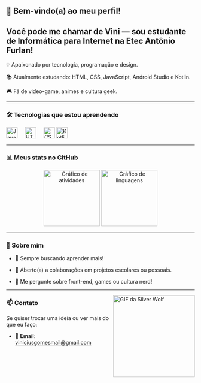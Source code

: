 ## 👋 Bem-vindo(a) ao meu perfil!
 
<h2 align="left">Você pode me chamar de Vini — sou estudante de Informática para Internet na Etec Antônio Furlan!</h2>
 
<p align="left">

💡 Apaixonado por tecnologia, programação e design.<br>

📚 Atualmente estudando: HTML, CSS, JavaScript, Android Studio e Kotlin.<br>

🎮 Fã de video-game, animes e cultura geek.
</p>
 
---
 
### 🛠️ Tecnologias que estou aprendendo
 
<div align="left">
<img src="https://cdn.jsdelivr.net/gh/devicons/devicon/icons/javascript/javascript-original.svg" height="30" alt="JavaScript" />
<img width="12" />
<img src="https://cdn.jsdelivr.net/gh/devicons/devicon/icons/html5/html5-original.svg" height="30" alt="HTML5" />
<img width="12" />
<img src="https://cdn.jsdelivr.net/gh/devicons/devicon/icons/css3/css3-original.svg" height="30" alt="CSS3" />
  <img src="[(https://static-00.iconduck.com/assets.00/kotlin-icon-512x512-x9pzk7fo.png)](https://kotlinlang.org/assets/images/twitter/general.png)](https://static-00.iconduck.com/assets.00/kotlin-icon-1024x1024-x00xpx34.png)" height="30" alt="Kotlin" />
<img width="12" />
  
</div>
 
---
 
### 📊 Meus stats no GitHub
 
<div align="center">
<img src="https://github-readme-stats.vercel.app/api?username=Vinisetim&hide_title=false&hide_rank=false&show_icons=true&include_all_commits=true&count_private=true&disable_animations=false&theme=dracula&locale=pt-br&hide_border=false" height="150" alt="Gráfico de atividades" />
<img src="https://github-readme-stats.vercel.app/api/top-langs?username=Vinisetim&locale=pt-br&hide_title=false&layout=compact&card_width=320&langs_count=5&theme=dracula&hide_border=false" height="150" alt="Gráfico de linguagens" />
</div>
 
---
 
### 🎯 Sobre mim
 
- 🧠 Sempre buscando aprender mais!

- 🤝 Aberto(a) a colaborações em projetos escolares ou pessoais.

- 💬 Me pergunte sobre front-end, games ou cultura nerd!
 
---
 
<img align="right" height="218" src="https://media1.tenor.com/m/B0bWPj-dy-oAAAAd/silverwolf-honkai-star-rail.gif" alt="GIF da Silver Wolf" />
 
### 📫 Contato
 
Se quiser trocar uma ideia ou ver mais do que eu faço:
 
- 📧 **Email**: viniciusgomesmail@gmail.com 

 
